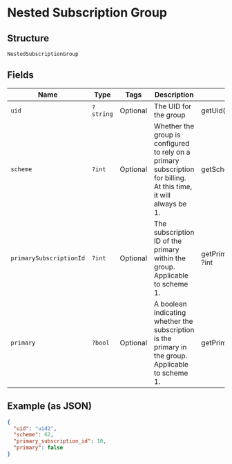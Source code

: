 
# Nested Subscription Group

## Structure

`NestedSubscriptionGroup`

## Fields

| Name | Type | Tags | Description | Getter | Setter |
|  --- | --- | --- | --- | --- | --- |
| `uid` | `?string` | Optional | The UID for the group | getUid(): ?string | setUid(?string uid): void |
| `scheme` | `?int` | Optional | Whether the group is configured to rely on a primary subscription for billing. At this time, it will always be 1. | getScheme(): ?int | setScheme(?int scheme): void |
| `primarySubscriptionId` | `?int` | Optional | The subscription ID of the primary within the group. Applicable to scheme 1. | getPrimarySubscriptionId(): ?int | setPrimarySubscriptionId(?int primarySubscriptionId): void |
| `primary` | `?bool` | Optional | A boolean indicating whether the subscription is the primary in the group. Applicable to scheme 1. | getPrimary(): ?bool | setPrimary(?bool primary): void |

## Example (as JSON)

```json
{
  "uid": "uid2",
  "scheme": 62,
  "primary_subscription_id": 10,
  "primary": false
}
```

